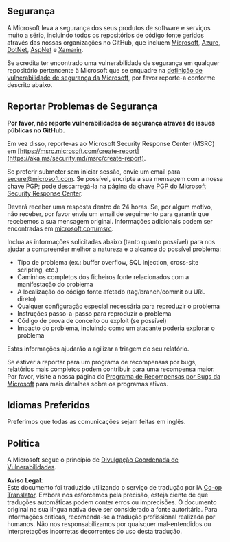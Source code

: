 <!--
CO_OP_TRANSLATOR_METADATA:
{
  "original_hash": "57f14126c1c6add76b3aef3844dfe4e3",
  "translation_date": "2025-07-21T15:57:02+00:00",
  "source_file": "SECURITY.md",
  "language_code": "pt"
}
-->
## Segurança

A Microsoft leva a segurança dos seus produtos de software e serviços muito a sério, incluindo todos os repositórios de código fonte geridos através das nossas organizações no GitHub, que incluem [Microsoft](https://github.com/Microsoft), [Azure](https://github.com/Azure), [DotNet](https://github.com/dotnet), [AspNet](https://github.com/aspnet) e [Xamarin](https://github.com/xamarin).

Se acredita ter encontrado uma vulnerabilidade de segurança em qualquer repositório pertencente à Microsoft que se enquadre na [definição de vulnerabilidade de segurança da Microsoft](https://aka.ms/security.md/definition), por favor reporte-a conforme descrito abaixo.

## Reportar Problemas de Segurança

**Por favor, não reporte vulnerabilidades de segurança através de issues públicas no GitHub.**

Em vez disso, reporte-as ao Microsoft Security Response Center (MSRC) em [https://msrc.microsoft.com/create-report](https://aka.ms/security.md/msrc/create-report).

Se preferir submeter sem iniciar sessão, envie um email para [secure@microsoft.com](mailto:secure@microsoft.com). Se possível, encripte a sua mensagem com a nossa chave PGP; pode descarregá-la na [página da chave PGP do Microsoft Security Response Center](https://aka.ms/security.md/msrc/pgp).

Deverá receber uma resposta dentro de 24 horas. Se, por algum motivo, não receber, por favor envie um email de seguimento para garantir que recebemos a sua mensagem original. Informações adicionais podem ser encontradas em [microsoft.com/msrc](https://www.microsoft.com/msrc).

Inclua as informações solicitadas abaixo (tanto quanto possível) para nos ajudar a compreender melhor a natureza e o alcance do possível problema:

  * Tipo de problema (ex.: buffer overflow, SQL injection, cross-site scripting, etc.)
  * Caminhos completos dos ficheiros fonte relacionados com a manifestação do problema
  * A localização do código fonte afetado (tag/branch/commit ou URL direto)
  * Qualquer configuração especial necessária para reproduzir o problema
  * Instruções passo-a-passo para reproduzir o problema
  * Código de prova de conceito ou exploit (se possível)
  * Impacto do problema, incluindo como um atacante poderia explorar o problema

Estas informações ajudarão a agilizar a triagem do seu relatório.

Se estiver a reportar para um programa de recompensas por bugs, relatórios mais completos podem contribuir para uma recompensa maior. Por favor, visite a nossa página do [Programa de Recompensas por Bugs da Microsoft](https://aka.ms/security.md/msrc/bounty) para mais detalhes sobre os programas ativos.

## Idiomas Preferidos

Preferimos que todas as comunicações sejam feitas em inglês.

## Política

A Microsoft segue o princípio de [Divulgação Coordenada de Vulnerabilidades](https://aka.ms/security.md/cvd).

**Aviso Legal**:  
Este documento foi traduzido utilizando o serviço de tradução por IA [Co-op Translator](https://github.com/Azure/co-op-translator). Embora nos esforcemos pela precisão, esteja ciente de que traduções automáticas podem conter erros ou imprecisões. O documento original na sua língua nativa deve ser considerado a fonte autoritária. Para informações críticas, recomenda-se a tradução profissional realizada por humanos. Não nos responsabilizamos por quaisquer mal-entendidos ou interpretações incorretas decorrentes do uso desta tradução.